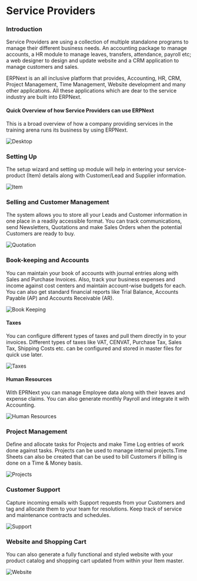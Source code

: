 # Service Providers

### Introduction

Service Providers are using a collection of multiple standalone programs to manage their different business needs. An accounting package to manage accounts, a HR module to manage leaves, transfers, attendance, payroll etc; a  web designer to  design and  update  website and a CRM application to manage customers and sales.

ERPNext is an all inclusive platform that provides, Accounting, HR, CRM, Project Management, Time Management, Website development and many other applications. All these applications which are dear to the service industry are built into ERPNext.

#### Quick Overview of how Service Providers can use ERPNext

This is a broad overview of how a company providing services in the training arena runs its business by using ERPNext.

![Desktop](/assets/erpnext_out_ba/images/industries/service-provider-desktop.png)

### Setting Up

The setup wizard and setting up module will help in entering your service-product (Item) details along with Customer/Lead and Supplier information.

![Item](/assets/erpnext_out_ba/images/industries/service-provider-item.png)

### Selling and Customer Management

The system allows you to store all your Leads and Customer information in one place in a readily accessible format. You can track communications, send Newsletters, Quotations and make Sales Orders when the potential Customers are ready to buy.

![Quotation](/assets/erpnext_out_ba/images/industries/service-provider-quotation.png)


### Book-keeping and Accounts

You can maintain your book of accounts with journal entries along with Sales and Purchase Invoices. Also, track your business expenses and income against cost centers and maintain account-wise budgets for each. You can also get standard financial reports like Trial Balance, Accounts Payable (AP) and Accounts Receivable (AR).

![Book Keeping](/assets/erpnext_out_ba/images/industries/book-keeping-sp.png)

#### Taxes

You can configure different types of taxes and pull them directly in to your invoices. Different types of taxes like VAT, CENVAT, Purchase Tax, Sales Tax, Shipping Costs etc. can be configured and stored in master files for quick use later.

![Taxes](/assets/erpnext_out_ba/images/industries/taxes-master-sp.png)

#### Human Resources

With EPRNext you can manage Employee data along with their leaves and expense claims. You can also generate monthly Payroll and integrate it with Accounting.

![Human Resources](/assets/erpnext_out_ba/images/industries/human-resources-sp.png)

### Project Management

Define and allocate tasks for Projects and make Time Log entries of work done against tasks. Projects can be used to manage internal projects.Time Sheets can also be created that can be used to bill Customers if billing is done on a Time & Money basis.

![Projects](/assets/erpnext_out_ba/images/industries/projects-sp.png)

### Customer Support

Capture incoming emails with Support requests from your Customers and tag and allocate them to your team for resolutions. Keep track of service and maintenance contracts and schedules.

![Support](/assets/erpnext_out_ba/images/industries/support-sp.png)

### Website and Shopping Cart

You can also generate a fully functional and styled website with your product catalog and shopping cart updated from within your Item master.

![Website](/assets/erpnext_out_ba/images/industries/website-sp.png)
